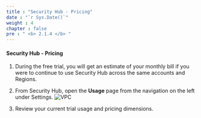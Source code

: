 ```yaml
---
title : "Security Hub - Pricing"
date : "`r Sys.Date()`"
weight : 4
chapter : false
pre : " <b> 2.1.4 </b> "
---
```


#### Security Hub - Pricing



1. During the free trial, you will get an estimate of your monthly bill if you were to continue to use Security Hub across the same accounts and Regions.


2. From Security Hub, open the **Usage** page from the navigation on the left under Settings.
![VPC](/images/2-Introduction-to-threat-detection-and-response-services/2.1-AWS-Security-Hub/2.1.4-Security-Hub-Pricing/s1.png)
3. Review your current trial usage and pricing dimensions.